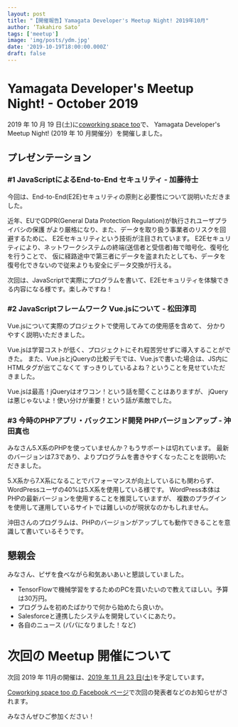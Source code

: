 ```yaml
---
layout: post
title: "【開催報告】Yamagata Developer's Meetup Night! 2019年10月"
author: ‘Takahiro Sato’
tags: ['meetup']
image: 'img/posts/ydm.jpg'
date: '2019-10-19T18:00:00.000Z'
draft: false
---
```


# Yamagata Developer's Meetup Night! - October 2019

2019 年 10 月 19 日(土)に[coworking space too](https://www.coworking-too.com/)で、
Yamagata Developer's Meetup Night! (2019 年 10 月開催分）を開催しました。

## プレゼンテーション

### #1 JavaScriptによるEnd-to-End セキュリティ - 加藤待士

今回は、End-to-End(E2E)セキュリティの原則と必要性について説明いただきました。

近年、EUでGDPR(General Data Protection Regulation)が執行されユーザプライバシの保護
がより厳格になり、また、データを取り扱う事業者のリスクを回避するために、
E2Eセキュリティという技術が注目されています。
E2Eセキュリティにより、ネットワークシステムの終端(送信者と受信者)毎で暗号化、復号化を行うことで、
仮に経路途中で第三者にデータを盗まれたとしても、データを復号化できないので従来よりも安全にデータ交換が行える。

次回は、JavaScriptで実際にプログラムを書いて、E2Eセキュリティを体験できる内容になる様です。楽しみですね！

### #2 JavaScriptフレームワーク Vue.jsについて - 松田淳司

Vue.jsについて実際のプロジェクトで使用してみての使用感を含めて、
分かりやすく説明いただきました。

Vue.jsは学習コストが低く、プロジェクトにそれ程苦労せずに導入することができた。
また、Vue.jsとjQueryの比較デモでは、Vue.jsで書いた場合は、JS内にHTMLタグが出てこなくて
すっきりしているよね？ということを見せていただきました。

Vue.jsは最高！jQueryはオワコン！という話を聞くことはありますが、
jQueryは悪じゃないよ！使い分けが重要！という話が素敵でした。

### #3 今時のPHPアプリ・バックエンド開発 PHPバージョンアップ - 沖田真也

みなさん5.X系のPHPを使っていませんか？もうサポートは切れています。
最新のバージョンは7.3であり、よりプログラムを書きやすくなったことを説明いただきました。

5.X系から7.X系になることでパフォーマンスが向上しているにも関わらず、
WordPressユーザの40%は5.X系を使用している様です。
WordPress本体はPHPの最新バージョンを使用することを推奨していますが、
複数のプラグインを使用して運用しているサイトでは難しいのが現状なのかもしれません。

沖田さんのプログラムは、PHPのバージョンがアップしても動作できることを意識して書いているそうです。

## 懇親会

みなさん、ピザを食べながら和気あいあいと懇談していました。

- TensorFlowで機械学習をするためのPCを買いたいので教えてほしい。予算は30万円。
- プログラムを初めたばかりで何から始めたら良いか。
- Salesforceと連携したシステムを開発していくにあたり。
- 各自のニュース (パパになりました！など)

# 次回の Meetup 開催について

次回 2019 年 11月の開催は、[2019 年 11 月 23 日(土)](https://www.facebook.com/events/2849083045116081/)を予定しています。

[Coworking space too の Facebook ページ](https://www.facebook.com/as.works.2015/)で次回の発表者などのお知らせがされます。

みなさんぜひご参加ください！
